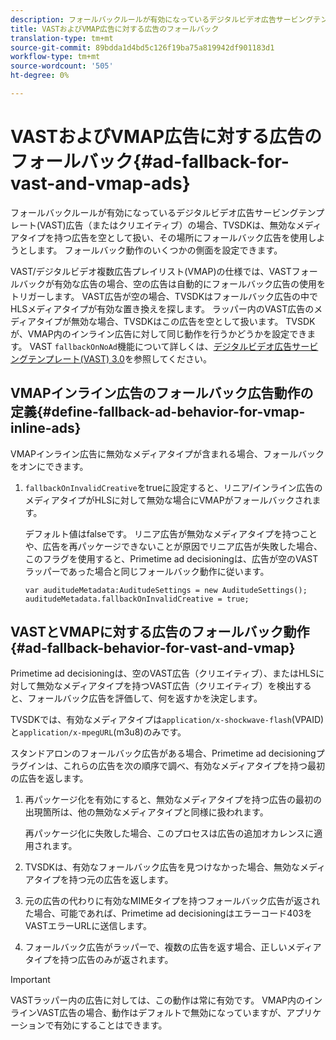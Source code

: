 ```yaml
---
description: フォールバックルールが有効になっているデジタルビデオ広告サービングテンプレート(VAST)広告（またはクリエイティブ）の場合、TVSDKは、無効なメディアタイプを持つ広告を空として扱い、その場所にフォールバック広告を使用しようとします。 フォールバック動作のいくつかの側面を設定できます。
title: VASTおよびVMAP広告に対する広告のフォールバック
translation-type: tm+mt
source-git-commit: 89bdda1d4bd5c126f19ba75a819942df901183d1
workflow-type: tm+mt
source-wordcount: '505'
ht-degree: 0%

---
```



# VASTおよびVMAP広告に対する広告のフォールバック{#ad-fallback-for-vast-and-vmap-ads}

フォールバックルールが有効になっているデジタルビデオ広告サービングテンプレート(VAST)広告（またはクリエイティブ）の場合、TVSDKは、無効なメディアタイプを持つ広告を空として扱い、その場所にフォールバック広告を使用しようとします。 フォールバック動作のいくつかの側面を設定できます。

VAST/デジタルビデオ複数広告プレイリスト(VMAP)の仕様では、VASTフォールバックが有効な広告の場合、空の広告は自動的にフォールバック広告の使用をトリガーします。 VAST広告が空の場合、TVSDKはフォールバック広告の中でHLSメディアタイプが有効な置き換えを探します。 ラッパー内のVAST広告のメディアタイプが無効な場合、TVSDKはこの広告を空として扱います。 TVSDKが、VMAP内のインライン広告に対して同じ動作を行うかどうかを設定できます。 VAST `fallbackOnNoAd`機能について詳しくは、[デジタルビデオ広告サービングテンプレート(VAST) 3.0](https://www.iab.net/guidelines/508676/digitalvideo/vsuite/vast)を参照してください。

## VMAPインライン広告のフォールバック広告動作の定義{#define-fallback-ad-behavior-for-vmap-inline-ads}

VMAPインライン広告に無効なメディアタイプが含まれる場合、フォールバックをオンにできます。

1. `fallbackOnInvalidCreative`をtrueに設定すると、リニア/インライン広告のメディアタイプがHLSに対して無効な場合にVMAPがフォールバックされます。

   デフォルト値はfalseです。 リニア広告が無効なメディアタイプを持つことや、広告を再パッケージできないことが原因でリニア広告が失敗した場合、このフラグを使用すると、Primetime ad decisioningは、広告が空のVASTラッパーであった場合と同じフォールバック動作に従います。

   ```
   var auditudeMetadata:AuditudeSettings = new AuditudeSettings(); 
   auditudeMetadata.fallbackOnInvalidCreative = true;
   ```

## VASTとVMAPに対する広告のフォールバック動作{#ad-fallback-behavior-for-vast-and-vmap}

Primetime ad decisioningは、空のVAST広告（クリエイティブ）、またはHLSに対して無効なメディアタイプを持つVAST広告（クリエイティブ）を検出すると、フォールバック広告を評価して、何を返すかを決定します。

<!--<a id="section_9F60AF00CE9645848EAAF8C06A9E426B"></a>-->

TVSDKでは、有効なメディアタイプは`application/x-shockwave-flash`(VPAID)と`application/x-mpegURL`(m3u8)のみです。

スタンドアロンのフォールバック広告がある場合、Primetime ad decisioningプラグインは、これらの広告を次の順序で調べ、有効なメディアタイプを持つ最初の広告を返します。

1. 再パッケージ化を有効にすると、無効なメディアタイプを持つ広告の最初の出現箇所は、他の無効なメディアタイプと同様に扱われます。

   再パッケージ化に失敗した場合、このプロセスは広告の追加オカレンスに適用されます。
1. TVSDKは、有効なフォールバック広告を見つけなかった場合、無効なメディアタイプを持つ元の広告を返します。
1. 元の広告の代わりに有効なMIMEタイプを持つフォールバック広告が返された場合、可能であれば、Primetime ad decisioningはエラーコード403をVASTエラーURLに送信します。
1. フォールバック広告がラッパーで、複数の広告を返す場合、正しいメディアタイプを持つ広告のみが返されます。

>[!IMPORTANT]
>
>VASTラッパー内の広告に対しては、この動作は常に有効です。 VMAP内のインラインVAST広告の場合、動作はデフォルトで無効になっていますが、アプリケーションで有効にすることはできます。